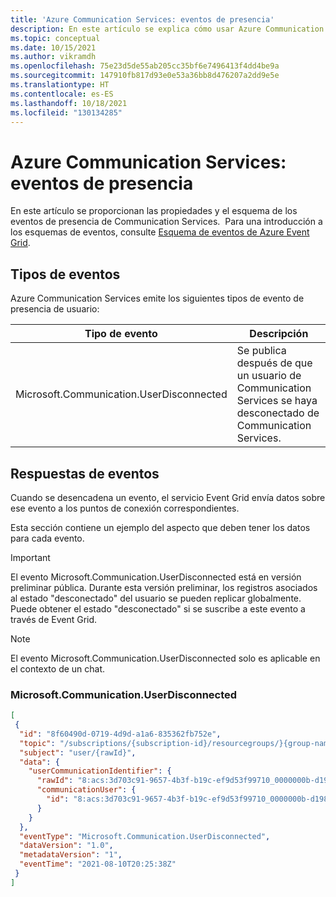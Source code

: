 ```yaml
---
title: 'Azure Communication Services: eventos de presencia'
description: En este artículo se explica cómo usar Azure Communication Services como origen del evento de Event Grid de eventos de presencia de usuario.
ms.topic: conceptual
ms.date: 10/15/2021
ms.author: vikramdh
ms.openlocfilehash: 75e23d5de55ab205cc35bf6e7496413f4dd4be9a
ms.sourcegitcommit: 147910fb817d93e0e53a36bb8d476207a2dd9e5e
ms.translationtype: HT
ms.contentlocale: es-ES
ms.lasthandoff: 10/18/2021
ms.locfileid: "130134285"
---
```

# <a name="azure-communication-services---presence-events"></a>Azure Communication Services: eventos de presencia

En este artículo se proporcionan las propiedades y el esquema de los eventos de presencia de Communication Services.  Para una introducción a los esquemas de eventos, consulte [Esquema de eventos de Azure Event Grid](event-schema.md).

## <a name="events-types"></a>Tipos de eventos

Azure Communication Services emite los siguientes tipos de evento de presencia de usuario:

| Tipo de evento                                                  | Descripción                                                                                    |
| ----------------------------------------------------------- | ---------------------------------------------------------------------------------------------- |
| Microsoft.Communication.UserDisconnected | Se publica después de que un usuario de Communication Services se haya desconectado de Communication Services. |

## <a name="event-responses"></a>Respuestas de eventos

Cuando se desencadena un evento, el servicio Event Grid envía datos sobre ese evento a los puntos de conexión correspondientes.

Esta sección contiene un ejemplo del aspecto que deben tener los datos para cada evento.

> [!IMPORTANT]
> El evento Microsoft.Communication.UserDisconnected está en versión preliminar pública. Durante esta versión preliminar, los registros asociados al estado "desconectado" del usuario se pueden replicar globalmente. Puede obtener el estado "desconectado" si se suscribe a este evento a través de Event Grid.

> [!NOTE]
> El evento Microsoft.Communication.UserDisconnected solo es aplicable en el contexto de un chat.
 
### <a name="microsoftcommunicationuserdisconnected"></a>Microsoft.Communication.UserDisconnected

```json
[
 {
  "id": "8f60490d-0719-4d9d-a1a6-835362fb752e",
  "topic": "/subscriptions/{subscription-id}/resourcegroups/}{group-name}/providers/microsoft.communication/communicationservices/{communication-services-resource-name}",
  "subject": "user/{rawId}",
  "data": {
    "userCommunicationIdentifier": {
      "rawId": "8:acs:3d703c91-9657-4b3f-b19c-ef9d53f99710_0000000b-d198-0d50-84f5-084822008d40",
      "communicationUser": {
        "id": "8:acs:3d703c91-9657-4b3f-b19c-ef9d53f99710_0000000b-d198-0d50-84f5-084822008d40"
      }
    }
  },
  "eventType": "Microsoft.Communication.UserDisconnected",
  "dataVersion": "1.0",
  "metadataVersion": "1",
  "eventTime": "2021-08-10T20:25:38Z"
 }
]
```
